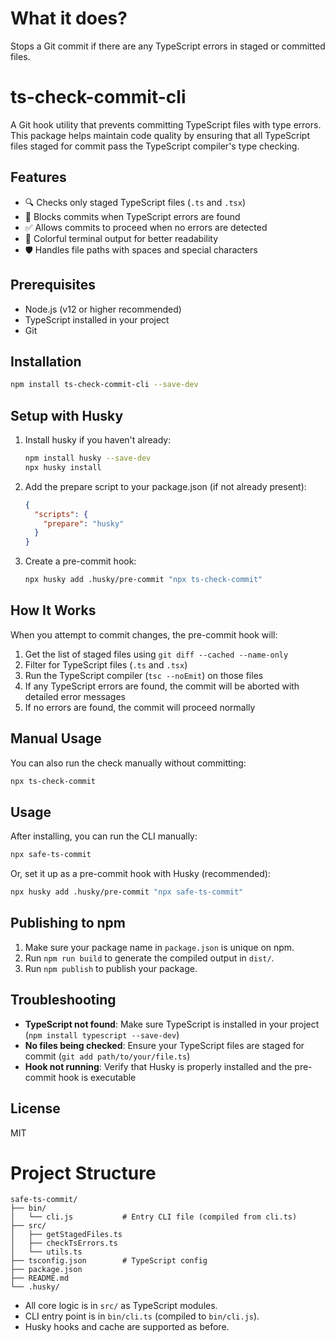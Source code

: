 # What it does? 

Stops a Git commit if there are any TypeScript errors in staged or committed files.

# ts-check-commit-cli

A Git hook utility that prevents committing TypeScript files with type errors. This package helps maintain code quality by ensuring that all TypeScript files staged for commit pass the TypeScript compiler's type checking.

## Features

- 🔍 Checks only staged TypeScript files (`.ts` and `.tsx`)
- 🚫 Blocks commits when TypeScript errors are found
- ✅ Allows commits to proceed when no errors are detected
- 🎨 Colorful terminal output for better readability
- 🛡️ Handles file paths with spaces and special characters

## Prerequisites

- Node.js (v12 or higher recommended)
- TypeScript installed in your project
- Git

## Installation

```bash
npm install ts-check-commit-cli --save-dev
```

## Setup with Husky

1. Install husky if you haven't already:
   ```bash
   npm install husky --save-dev
   npx husky install
   ```

2. Add the prepare script to your package.json (if not already present):
   ```json
   {
     "scripts": {
       "prepare": "husky"
     }
   }
   ```

3. Create a pre-commit hook:
   ```bash
   npx husky add .husky/pre-commit "npx ts-check-commit"
   ```

## How It Works

When you attempt to commit changes, the pre-commit hook will:

1. Get the list of staged files using `git diff --cached --name-only`
2. Filter for TypeScript files (`.ts` and `.tsx`)
3. Run the TypeScript compiler (`tsc --noEmit`) on those files
4. If any TypeScript errors are found, the commit will be aborted with detailed error messages
5. If no errors are found, the commit will proceed normally

## Manual Usage

You can also run the check manually without committing:

```bash
npx ts-check-commit
```

## Usage

After installing, you can run the CLI manually:

```bash
npx safe-ts-commit
```

Or, set it up as a pre-commit hook with Husky (recommended):

```bash
npx husky add .husky/pre-commit "npx safe-ts-commit"
```

## Publishing to npm

1. Make sure your package name in `package.json` is unique on npm.
2. Run `npm run build` to generate the compiled output in `dist/`.
3. Run `npm publish` to publish your package.

## Troubleshooting

- **TypeScript not found**: Make sure TypeScript is installed in your project (`npm install typescript --save-dev`)
- **No files being checked**: Ensure your TypeScript files are staged for commit (`git add path/to/your/file.ts`)
- **Hook not running**: Verify that Husky is properly installed and the pre-commit hook is executable

## License

MIT

# Project Structure

```
safe-ts-commit/
├── bin/
│   └── cli.js           # Entry CLI file (compiled from cli.ts)
├── src/
│   ├── getStagedFiles.ts
│   ├── checkTsErrors.ts
│   └── utils.ts
├── tsconfig.json        # TypeScript config
├── package.json
├── README.md
└── .husky/
```

- All core logic is in `src/` as TypeScript modules.
- CLI entry point is in `bin/cli.ts` (compiled to `bin/cli.js`).
- Husky hooks and cache are supported as before.
